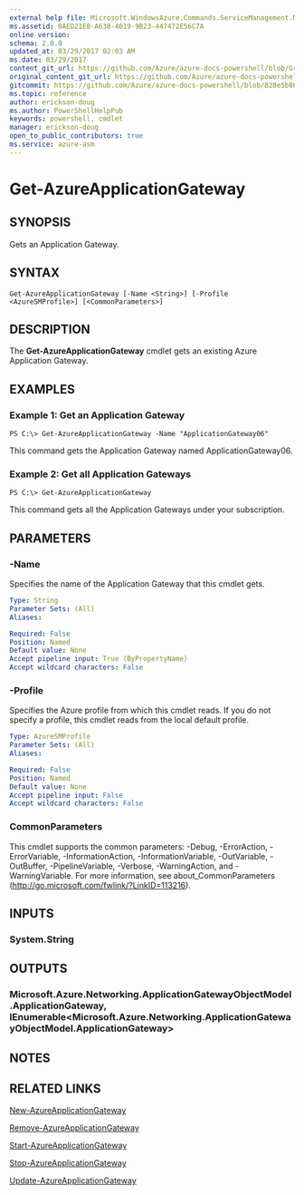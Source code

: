 ```yaml
---
external help file: Microsoft.WindowsAzure.Commands.ServiceManagement.Network.dll-Help.xml
ms.assetid: 0AED21E8-A638-4019-9B23-447472E56C7A
online version:
schema: 2.0.0
updated_at: 03/29/2017 02:03 AM
ms.date: 03/29/2017
content_git_url: https://github.com/Azure/azure-docs-powershell/blob/Graham71305/azureps-cmdlets-docs/ServiceManagement/Azure/v3.7.0/Get-AzureApplicationGateway.md
original_content_git_url: https://github.com/Azure/azure-docs-powershell/blob/Graham71305/azureps-cmdlets-docs/ServiceManagement/Azure/v3.7.0/Get-AzureApplicationGateway.md
gitcommit: https://github.com/Azure/azure-docs-powershell/blob/828e5b8648af6bdf3119ffe0cd409647f00de183
ms.topic: reference
author: erickson-doug
ms.author: PowerShellHelpPub
keywords: powershell, cmdlet
manager: erickson-doug
open_to_public_contributors: true
ms.service: azure-asm
---
```


# Get-AzureApplicationGateway

## SYNOPSIS
Gets an Application Gateway.

## SYNTAX

```
Get-AzureApplicationGateway [-Name <String>] [-Profile <AzureSMProfile>] [<CommonParameters>]
```

## DESCRIPTION
The **Get-AzureApplicationGateway** cmdlet gets an existing Azure Application Gateway.

## EXAMPLES

### Example 1: Get an Application Gateway
```
PS C:\> Get-AzureApplicationGateway -Name "ApplicationGateway06"
```

This command gets the Application Gateway named ApplicationGateway06.

### Example 2: Get all Application Gateways
```
PS C:\> Get-AzureApplicationGateway
```

This command gets all the Application Gateways under your subscription.

## PARAMETERS

### -Name
Specifies the name of the Application Gateway that this cmdlet gets.

```yaml
Type: String
Parameter Sets: (All)
Aliases: 

Required: False
Position: Named
Default value: None
Accept pipeline input: True (ByPropertyName)
Accept wildcard characters: False
```

### -Profile
Specifies the Azure profile from which this cmdlet reads. 
If you do not specify a profile, this cmdlet reads from the local default profile.

```yaml
Type: AzureSMProfile
Parameter Sets: (All)
Aliases: 

Required: False
Position: Named
Default value: None
Accept pipeline input: False
Accept wildcard characters: False
```

### CommonParameters
This cmdlet supports the common parameters: -Debug, -ErrorAction, -ErrorVariable, -InformationAction, -InformationVariable, -OutVariable, -OutBuffer, -PipelineVariable, -Verbose, -WarningAction, and -WarningVariable. For more information, see about_CommonParameters (http://go.microsoft.com/fwlink/?LinkID=113216).

## INPUTS

### System.String

## OUTPUTS

### Microsoft.Azure.Networking.ApplicationGatewayObjectModel.ApplicationGateway, IEnumerable<Microsoft.Azure.Networking.ApplicationGatewayObjectModel.ApplicationGateway>

## NOTES

## RELATED LINKS

[New-AzureApplicationGateway](./New-AzureApplicationGateway.md)

[Remove-AzureApplicationGateway](./Remove-AzureApplicationGateway.md)

[Start-AzureApplicationGateway](./Start-AzureApplicationGateway.md)

[Stop-AzureApplicationGateway](./Stop-AzureApplicationGateway.md)

[Update-AzureApplicationGateway](./Update-AzureApplicationGateway.md)


